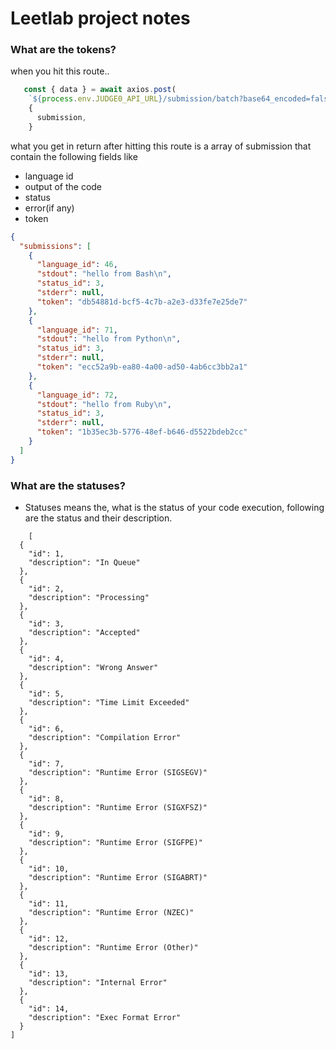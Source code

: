 # Leetlab project notes


### What are the tokens?

   when you hit this route..


```javascript
   const { data } = await axios.post(
    `${process.env.JUDGE0_API_URL}/submission/batch?base64_encoded=false`,
    {
      submission,
    }
```
what you get in return after hitting this route is a array of submission that contain the following fields like 

* language id
* output of the code
* status 
* error(if any)
* token

```json
{
  "submissions": [
    {
      "language_id": 46,
      "stdout": "hello from Bash\n",
      "status_id": 3,
      "stderr": null,
      "token": "db54881d-bcf5-4c7b-a2e3-d33fe7e25de7"
    },
    {
      "language_id": 71,
      "stdout": "hello from Python\n",
      "status_id": 3,
      "stderr": null,
      "token": "ecc52a9b-ea80-4a00-ad50-4ab6cc3bb2a1"
    },
    {
      "language_id": 72,
      "stdout": "hello from Ruby\n",
      "status_id": 3,
      "stderr": null,
      "token": "1b35ec3b-5776-48ef-b646-d5522bdeb2cc"
    }
  ]
}
```






### What are the statuses?
   * Statuses means the, what is the status of your code execution, following are the status and their description.

```
    [
  {
    "id": 1,
    "description": "In Queue"
  },
  {
    "id": 2,
    "description": "Processing"
  },
  {
    "id": 3,
    "description": "Accepted"
  },
  {
    "id": 4,
    "description": "Wrong Answer"
  },
  {
    "id": 5,
    "description": "Time Limit Exceeded"
  },
  {
    "id": 6,
    "description": "Compilation Error"
  },
  {
    "id": 7,
    "description": "Runtime Error (SIGSEGV)"
  },
  {
    "id": 8,
    "description": "Runtime Error (SIGXFSZ)"
  },
  {
    "id": 9,
    "description": "Runtime Error (SIGFPE)"
  },
  {
    "id": 10,
    "description": "Runtime Error (SIGABRT)"
  },
  {
    "id": 11,
    "description": "Runtime Error (NZEC)"
  },
  {
    "id": 12,
    "description": "Runtime Error (Other)"
  },
  {
    "id": 13,
    "description": "Internal Error"
  },
  {
    "id": 14,
    "description": "Exec Format Error"
  }
]
```
